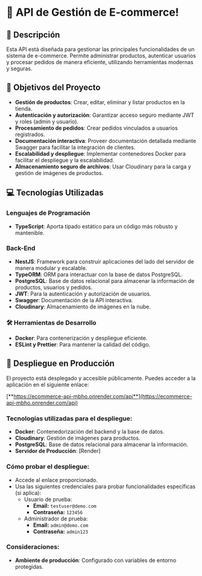 # 👋 API de Gestión de E-commerce!

## 📝 Descripción  
Esta API está diseñada para gestionar las principales funcionalidades de un sistema de e-commerce. Permite administrar productos, autenticar usuarios y procesar pedidos de manera eficiente, utilizando herramientas modernas y seguras.

## 🎯 Objetivos del Proyecto  
- **Gestión de productos**: Crear, editar, eliminar y listar productos en la tienda.  
- **Autenticación y autorización**: Garantizar acceso seguro mediante JWT y roles (admin y usuario).  
- **Procesamiento de pedidos**: Crear pedidos vinculados a usuarios registrados.  
- **Documentación interactiva**: Proveer documentación detallada mediante Swagger para facilitar la integración de clientes.  
- **Escalabilidad y despliegue**: Implementar contenedores Docker para facilitar el despliegue y la escalabilidad.  
- **Almacenamiento seguro de archivos**: Usar Cloudinary para la carga y gestión de imágenes de productos.  

## 💻 Tecnologías Utilizadas  

### Lenguajes de Programación  
- **TypeScript**: Aporta tipado estático para un código más robusto y mantenible.  

### Back-End  
- **NestJS**: Framework para construir aplicaciones del lado del servidor de manera modular y escalable.  
- **TypeORM**: ORM para interactuar con la base de datos PostgreSQL.  
- **PostgreSQL**: Base de datos relacional para almacenar la información de productos, usuarios y pedidos.  
- **JWT**: Para la autenticación y autorización de usuarios.  
- **Swagger**: Documentación de la API interactiva.  
- **Cloudinary**: Almacenamiento de imágenes en la nube. 

### 🛠 Herramientas de Desarrollo  
- **Docker**: Para contenerización y despliegue eficiente.  
- **ESLint y Prettier**: Para mantener la calidad del código.  

## 🚀 Despliegue en Producción
El proyecto está desplegado y accesible públicamente. Puedes acceder a la aplicación en el siguiente enlace:

[**https://ecommerce-api-mbho.onrender.com/api**](https://ecommerce-api-mbho.onrender.com/api)

### Tecnologías utilizadas para el despliegue:
- **Docker**: Contenedorización del backend y la base de datos.
- **Cloudinary**: Gestión de imágenes para productos.
- **PostgreSQL**: Base de datos relacional para almacenar la información.
- **Servidor de Producción**: [Render]

### Cómo probar el despliegue:
- Accede al enlace proporcionado.
- Usa las siguientes credenciales para probar funcionalidades específicas (si aplica):
  - Usuario de prueba:
    - **Email:** `testuser@demo.com`
    - **Contraseña:** `123456`
  - Administrador de prueba:
    - **Email:** `admin@demo.com`
    - **Contraseña:** `admin123`

### Consideraciones:
- **Ambiente de producción**: Configurado con variables de entorno protegidas.
